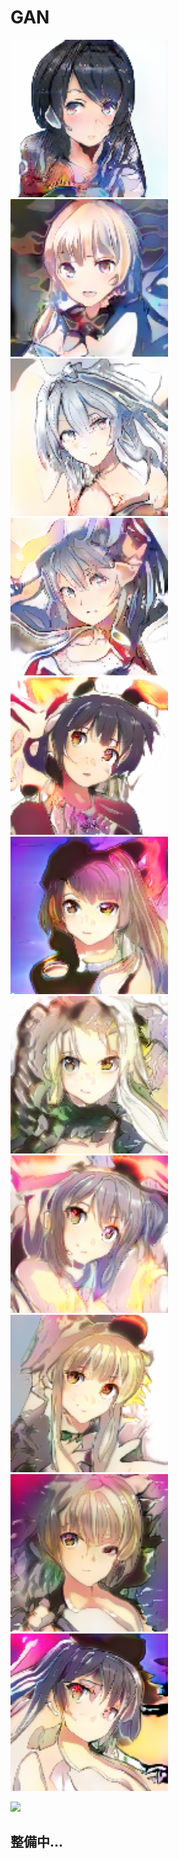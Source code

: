 # GAN
<img src="https://github.com/agis09/GAN/blob/master/result/140.png" width=50%>
<img src="https://github.com/agis09/GAN/blob/master/result/155.png" width=50%>
<img src="https://github.com/agis09/GAN/blob/master/result/4.png" width=50%>
<img src="https://github.com/agis09/GAN/blob/master/result/7.png" width=50%>
<img src="https://github.com/agis09/GAN/blob/master/result/img12.png" width=50%>
<img src="https://github.com/agis09/GAN/blob/master/result/img39.png" width=50%>
<img src="https://github.com/agis09/GAN/blob/master/result/img48.png" width=50%>
<img src="https://github.com/agis09/GAN/blob/master/result/img55.png" width=50%>
<img src="https://github.com/agis09/GAN/blob/master/result/img67.png" width=50%>
<img src="https://github.com/agis09/GAN/blob/master/result/img76.png" width=50%>
<img src="https://github.com/agis09/GAN/blob/master/result/img91.png" width=50%>


![](https://github.com/agis09/GAN/blob/master/result/gif/tmp_1.gif)

## 整備中...
